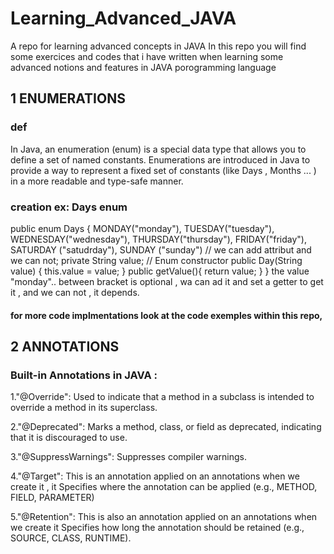 # Learning_Advanced_JAVA
A repo for learning advanced concepts in JAVA 
In this repo you will find some exercices and codes that i have written when learning some advanced notions and features in JAVA porogramming language
## 1 ENUMERATIONS
 ### def 
 In Java, an enumeration (enum) is a special data type that allows you to define a set of named constants. Enumerations are introduced in Java to provide a way to represent a fixed set of constants  (like Days , Months ... ) in a more readable and type-safe manner.
 ### creation ex: Days enum
 public enum Days {
    MONDAY("monday"), TUESDAY("tuesday"), WEDNESDAY("wednesday"), THURSDAY("thursday"), FRIDAY("friday"), SATURDAY ("satudrday"), SUNDAY ("sunday")
   // we can add attribut and we can not; 
    private String value;
    // Enum constructor
    public Day(String value) {
        this.value = value;
    }
    public getValue(){
      return value;
    } 
}
the value "monday".. between bracket is optional , wa can ad it and set a getter to get it , and we can not , it depends.
#### for more code implmentations look at the code exemples within this repo,
 
## 2 ANNOTATIONS
### Built-in Annotations in JAVA :

1."@Override":
Used to indicate that a method in a subclass is intended to override a method in its superclass.

2."@Deprecated":
Marks a method, class, or field as deprecated, indicating that it is discouraged to use.

3."@SuppressWarnings":
Suppresses compiler warnings.

4."@Target":
This is an annotation applied on an annotations when we create it , it  Specifies where the annotation can be applied (e.g., METHOD, FIELD, PARAMETER)

5."@Retention":
This is also an annotation applied on an annotations when we create it Specifies how long the annotation should be retained (e.g., SOURCE, CLASS, RUNTIME).
